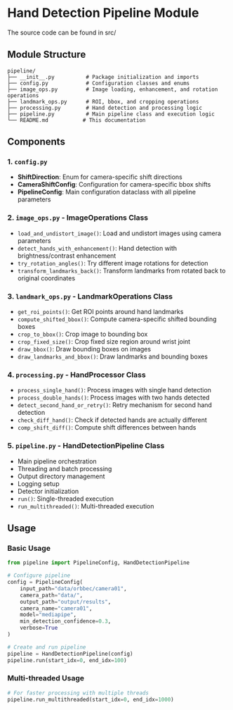 # Hand Detection Pipeline Module

The source code can be found in src/


## Module Structure

```
pipeline/
├── __init__.py          # Package initialization and imports
├── config.py            # Configuration classes and enums
├── image_ops.py         # Image loading, enhancement, and rotation operations
├── landmark_ops.py      # ROI, bbox, and cropping operations
├── processing.py        # Hand detection and processing logic
├── pipeline.py          # Main pipeline class and execution logic
└── README.md           # This documentation
```

## Components

### 1. `config.py`
- **ShiftDirection**: Enum for camera-specific shift directions
- **CameraShiftConfig**: Configuration for camera-specific bbox shifts
- **PipelineConfig**: Main configuration dataclass with all pipeline parameters

### 2. `image_ops.py` - ImageOperations Class
- `load_and_undistort_image()`: Load and undistort images using camera parameters
- `detect_hands_with_enhancement()`: Hand detection with brightness/contrast enhancement
- `try_rotation_angles()`: Try different image rotations for detection
- `transform_landmarks_back()`: Transform landmarks from rotated back to original coordinates

### 3. `landmark_ops.py` - LandmarkOperations Class
- `get_roi_points()`: Get ROI points around hand landmarks
- `compute_shifted_bbox()`: Compute camera-specific shifted bounding boxes
- `crop_to_bbox()`: Crop image to bounding box
- `crop_fixed_size()`: Crop fixed size region around wrist joint
- `draw_bbox()`: Draw bounding boxes on images
- `draw_landmarks_and_bbox()`: Draw landmarks and bounding boxes

### 4. `processing.py` - HandProcessor Class
- `process_single_hand()`: Process images with single hand detection
- `process_double_hands()`: Process images with two hands detected
- `detect_second_hand_or_retry()`: Retry mechanism for second hand detection
- `check_diff_hand()`: Check if detected hands are actually different
- `comp_shift_diff()`: Compute shift differences between hands

### 5. `pipeline.py` - HandDetectionPipeline Class
- Main pipeline orchestration
- Threading and batch processing
- Output directory management
- Logging setup
- Detector initialization
- `run()`: Single-threaded execution
- `run_multithreaded()`: Multi-threaded execution

## Usage

### Basic Usage
```python
from pipeline import PipelineConfig, HandDetectionPipeline

# Configure pipeline
config = PipelineConfig(
    input_path="data/orbbec/camera01",
    camera_path="data/",
    output_path="output/results",
    camera_name="camera01",
    model="mediapipe",
    min_detection_confidence=0.3,
    verbose=True
)

# Create and run pipeline
pipeline = HandDetectionPipeline(config)
pipeline.run(start_idx=0, end_idx=100)
```

### Multi-threaded Usage
```python
# For faster processing with multiple threads
pipeline.run_multithreaded(start_idx=0, end_idx=1000)
```